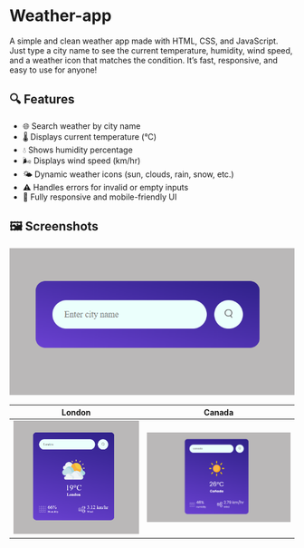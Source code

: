# Weather-app
A simple and clean weather app made with HTML, CSS, and JavaScript. Just type a city name to see the current temperature, humidity, wind speed, and a weather icon that matches the condition. It’s fast, responsive, and easy to use for anyone!

## 🔍 Features

- 🌐 Search weather by city name
- 🌡️ Displays current temperature (°C)
- 💧 Shows humidity percentage
- 🌬️ Displays wind speed (km/hr)
- 🌤️ Dynamic weather icons (sun, clouds, rain, snow, etc.)
- ⚠️ Handles errors for invalid or empty inputs
- 🎯 Fully responsive and mobile-friendly UI

## 🖼️ Screenshots
![Home](images/screenshot/Home.png)

| London | Canada |
|--------|--------|
| ![London](images/screenshot/London.png) | ![Canada](images/screenshot/Canada.png) |
